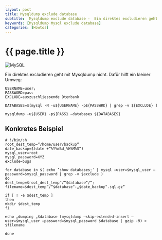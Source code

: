 ```yaml
---
layout: post
title: Mysqldump exclude database
subtitle:  Mysqldump exclude database -  Ein direktes excludieren geht mit Mysqldump nicht. Dafür hilft ein kleiner Umweg mittels eines Bash Shell scriptes
keywords: [Mysqldump Mysql exclude database]
categories: [Howtos]
---
```

# {{ page.title }}

![MySQL](../../img/MySQL_logo_small.png)

Ein direktes excludieren geht mit Mysqldump nicht. Dafür hilft ein kleiner Umweg:

```
USERNAME=user;
PASSWORD=pass
EXCLUDE=auszuschliessende Dtenbank

DATABASES=$(mysql -N -u${USERNAME} -p${PASSWRD} | grep -v ${EXCLUDE} )

mysqldump -u${USER} -p${PASS} –databases ${DATABASES}
```

## Konkretes Beispiel

```
# !/bin/sh
root_dest_temp=“/home/user/backup“
date_backup=$(date +“%Y%m%d_%H%M%S“)
mysql_user=root
mysql_password=XYZ
exclude=bugs

for database in $( echo ’show databases;‘ | mysql –user=$mysql_user –password=$mysql_password | grep -v $exclude )
do
dest_temp=$root_dest_temp“/“$database“/“;
filename=$dest_temp“/“$database“-„$date_backup“.sql.gz“

if [ ! -e $dest_temp ]
then
mkdir $dest_temp
fi

echo „dumping „$database (mysqldump –skip-extended-insert –user=$mysql_user –password=$mysql_password $database | gzip -9) > $filename

done
```
